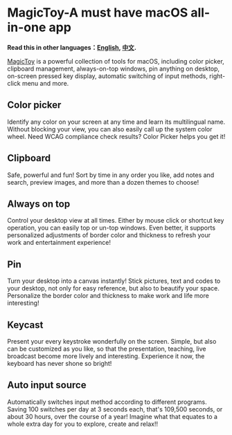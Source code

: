# MagicToy-A must have macOS all-in-one app

**Read this in other languages：[English](README.md), [中文](README_zh.md).**

[MagicToy](https://apps.apple.com/us/app/magictoy-all-in-one-toolkit) is a powerful collection of tools for macOS, including color picker, clipboard management, always-on-top windows, pin anything on desktop, on-screen pressed key display, automatic switching of input methods, right-click menu and more.

## Color picker
Identify any color on your screen at any time and learn its multilingual name. Without blocking your view, you can also easily call up the system color wheel. Need WCAG compliance check results? Color Picker helps you get it!

## Clipboard
Safe, powerful and fun! Sort by time in any order you like, add notes and search, preview images, and more than a dozen themes to choose!

## Always on top
Control your desktop view at all times. Either by mouse click or shortcut key operation, you can easily top or un-top windows. Even better, it supports personalized adjustments of border color and thickness to refresh your work and entertainment experience!

## Pin
Turn your desktop into a canvas instantly! Stick pictures, text and codes to your desktop, not only for easy reference, but also to beautify your space. Personalize the border color and thickness to make work and life more interesting!

## Keycast
Present your every keystroke wonderfully on the screen. Simple, but also can be customized as you like, so that the presentation, teaching, live broadcast become more lively and interesting. Experience it now, the keyboard has never shone so bright!

## Auto input source
Automatically switches input method according to different programs. Saving 100 switches per day at 3 seconds each, that's 109,500 seconds, or about 30 hours, over the course of a year! Imagine what that equates to a whole extra day for you to explore, create and relax!!
